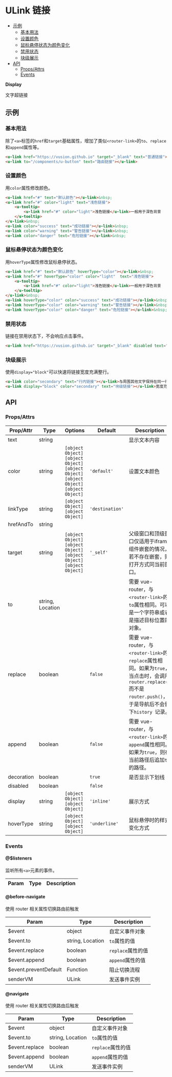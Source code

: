 <!-- 该 README.md 根据 api.yaml 和 docs/*.md 自动生成，为了方便在 GitHub 和 NPM 上查阅。如需修改，请查看源文件 -->

# ULink 链接

- [示例](#示例)
    - [基本用法](#基本用法)
    - [设置颜色](#设置颜色)
    - [鼠标悬停状态为颜色变化](#鼠标悬停状态为颜色变化)
    - [禁用状态](#禁用状态)
    - [块级展示](#块级展示)
- [API]()
    - [Props/Attrs](#propsattrs)
    - [Events](#events)

**Display**

文字超链接

## 示例
### 基本用法

除了`<a>`标签的`href`和`target`基础属性，增加了类似`<router-link>`的`to`、`replace`和`append`属性等。

``` html
<u-link href="https://vusion.github.io" target="_blank" text="普通链接"></u-link>&nbsp;
<u-link to="/components/u-button" text="路由链接"></u-link>
```

### 设置颜色

用`color`属性修改颜色。

``` html
<u-link href="#" text="默认颜色"></u-link>&nbsp;
<u-link href="#" color="light" text="浅色链接">
    <u-tooltip>
        <u-link href="#" color="light">浅色链接</u-link>一般用于深色背景
    </u-tooltip>
</u-link>&nbsp;
<u-link color="success" text="成功链接"></u-link>&nbsp;
<u-link color="warning" text="警告链接"></u-link>&nbsp;
<u-link color="danger" text="危险链接"></u-link>&nbsp;
```

### 鼠标悬停状态为颜色变化

用`hoverType`属性修改鼠标悬停状态。

``` html
<u-link href="#" text="默认颜色" hoverType="color"></u-link>&nbsp;
<u-link href="#" hoverType="color" color="light"  text="浅色链接">
    <u-tooltip>
        <u-link href="#" color="light">浅色链接</u-link>一般用于深色背景
    </u-tooltip>
</u-link>&nbsp;
<u-link hoverType="color" color="success" text="成功链接"></u-link>&nbsp;
<u-link hoverType="color" color="warning" text="警告链接"></u-link>&nbsp;
<u-link hoverType="color" color="danger" text="危险链接"></u-link>&nbsp;
```

### 禁用状态

链接在禁用状态下，不会响应点击事件。

``` html
<u-link href="https://vusion.github.io" target="_blank" disabled text="禁用链接"></u-link>
```

### 块级展示

使用`display="block"`可以快速将链接宽度充满整行。

``` html
<u-link color="secondary" text="行内链接"></u-link>与周围其他文字保持在同一行。
<u-link display="block" color="secondary" text="块级链接"></u-link>宽度充满整行。
```

## API
### Props/Attrs

| Prop/Attr | Type | Options | Default | Description |
| --------- | ---- | ------- | ------- | ----------- |
| text | string |  |  | 显示文本内容 |
| color | string | `[object Object]`<br/>`[object Object]`<br/>`[object Object]`<br/>`[object Object]`<br/>`[object Object]` | `'default'` | 设置文本颜色 |
| linkType | string | `[object Object]`<br/>`[object Object]` | `'destination'` |  |
| hrefAndTo | string |  |  |  |
| target | string | `[object Object]`<br/>`[object Object]`<br/>`[object Object]`<br/>`[object Object]` | `'_self'` | 父级窗口和顶级窗口仅适用于iframe组件嵌套的情况，若不存在嵌套，则打开方式同当前窗口。 |
| to | string, Location |  |  | 需要 vue-router，与`<router-link>`的`to`属性相同。可以是一个字符串或者是描述目标位置的对象。 |
| replace | boolean |  | `false` | 需要 vue-router，与`<router-link>`的`replace`属性相同。如果为`true`，当点击时，会调用`router.replace()`而不是`router.push()`，于是导航后不会留下`history `记录。 |
| append | boolean |  | `false` | 需要 vue-router，与`<router-link>`的`append`属性相同。如果为`true`，则在当前路径后追加`to`的路径。 |
| decoration | boolean |  | `true` | 是否显示下划线 |
| disabled | boolean |  | `false` |  |
| display | string | `[object Object]`<br/>`[object Object]` | `'inline'` | 展示方式 |
| hoverType | string | `[object Object]`<br/>`[object Object]` | `'underline'` | 鼠标悬停时的样式变化方式 |

### Events

#### @$listeners

监听所有`<a>`元素的事件。

| Param | Type | Description |
| ----- | ---- | ----------- |

#### @before-navigate

使用 router 相关属性切换路由前触发

| Param | Type | Description |
| ----- | ---- | ----------- |
| $event | object | 自定义事件对象 |
| $event.to | string, Location | `to`属性的值 |
| $event.replace | boolean | `replace`属性的值 |
| $event.append | boolean | `append`属性的值 |
| $event.preventDefault | Function | 阻止切换流程 |
| senderVM | ULink | 发送事件实例 |

#### @navigate

使用 router 相关属性切换路由后触发

| Param | Type | Description |
| ----- | ---- | ----------- |
| $event | object | 自定义事件对象 |
| $event.to | string, Location | `to`属性的值 |
| $event.replace | boolean | `replace`属性的值 |
| $event.append | boolean | `append`属性的值 |
| senderVM | ULink | 发送事件实例 |

